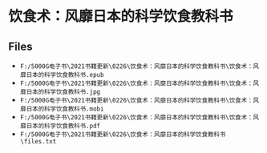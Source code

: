 # 饮食术：风靡日本的科学饮食教科书

## Files

- `F:/5000G电子书\2021书籍更新\0226\饮食术：风靡日本的科学饮食教科书\饮食术：风靡日本的科学饮食教科书.epub`
- `F:/5000G电子书\2021书籍更新\0226\饮食术：风靡日本的科学饮食教科书\饮食术：风靡日本的科学饮食教科书.jpg`
- `F:/5000G电子书\2021书籍更新\0226\饮食术：风靡日本的科学饮食教科书\饮食术：风靡日本的科学饮食教科书.mobi`
- `F:/5000G电子书\2021书籍更新\0226\饮食术：风靡日本的科学饮食教科书\饮食术：风靡日本的科学饮食教科书.pdf`
- `F:/5000G电子书\2021书籍更新\0226\饮食术：风靡日本的科学饮食教科书\files.txt`
